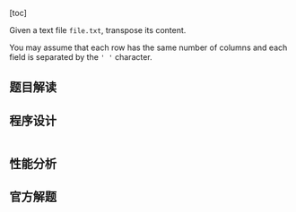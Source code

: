 [toc]

Given a text file `file.txt`, transpose its content.

You may assume that each row has the same number of columns and each field is separated by the `' '` character.



## 题目解读



## 程序设计



```shell

```

## 性能分析



## 官方解题